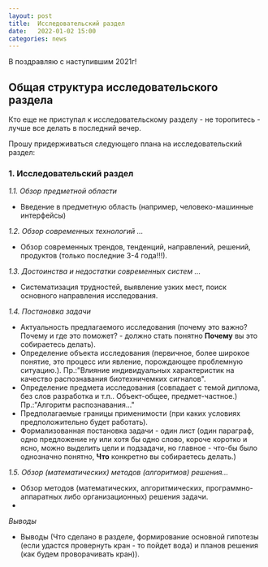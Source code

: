 ```yaml
---
layout: post
title:  Исследовательский раздел
date:   2022-01-02 15:00
categories: news
---
```


В поздравляю с наступившим 2021г!

## Общая структура исследовательского раздела

Кто еще не приступал к исследовательскому разделу - не торопитесь - лучше все делать в последний вечер.

Прошу придерживаться следующего плана на исследовательский раздел:

### 1. Исследовательский раздел
_1.1. Обзор предметной области_
  * Введение в предметную область (например, человеко-машинные интерфейсы)
  
_1.2. Обзор современных технологий ..._
  * Обзор современных трендов, тенденций, направлений, решений, продуктов (только последние 3-4 года!!!).
  
_1.3. Достоинства и недостатки современных систем ..._
  * Систематизация трудностей, выявление узких мест, поиск основного направления исследования.
  
_1.4. Постановка задачи_
  * Актуальность предлагаемого исследования (почему это важно? Почему и где это поможет? - должно стать понятно __Почему__ вы это собираетесь делать).
  * Определение объекта исследования (первичное, более широкое понятие, это процесс или явление, порождающее проблемную ситуацию.). Пр.:"Влияние индивидуальных характеристик на качество распознавания биотехничемких сигналов".
  * Определение предмета исследования (совпадает с темой диплома, без слов разработка и т.п.. Объект-общее, предмет-частное.) Пр.:"Алгоритм распознавания..."
  * Предполагаемые границы применимости (при каких условиях предположительно будет работать).
  * Формализованная постановка задачи - один лист (один параграф, одно предложение ну или хотя бы одно слово, короче коротко и ясно, можно выделить цели и подзадачи, но главное - что-бы было однозначно понятно, __Что__ конкретно вы собираетесь делать.)
  
_1.5. Обзор (математических) методов (алгоритмов) решения..._
  * Обзор методов (математических, алгоритмических, программно-аппаратных либо организационных) решения задачи.
  * 
_Выводы_
  * Выводы (Что сделано в разделе, формирование основной гипотезы (если удастся провернуть кран - то пойдет вода) и планов решения (как будем проворачивать кран)).
